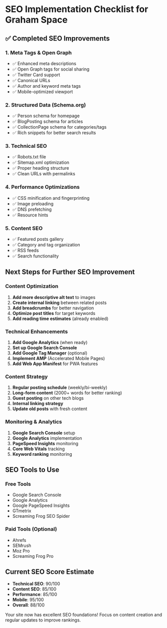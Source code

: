 # SEO Implementation Checklist for Graham Space

## ✅ **Completed SEO Improvements**

### **1. Meta Tags & Open Graph**
- ✅ Enhanced meta descriptions
- ✅ Open Graph tags for social sharing
- ✅ Twitter Card support
- ✅ Canonical URLs
- ✅ Author and keyword meta tags
- ✅ Mobile-optimized viewport

### **2. Structured Data (Schema.org)**
- ✅ Person schema for homepage
- ✅ BlogPosting schema for articles
- ✅ CollectionPage schema for categories/tags
- ✅ Rich snippets for better search results

### **3. Technical SEO**
- ✅ Robots.txt file
- ✅ Sitemap.xml optimization
- ✅ Proper heading structure
- ✅ Clean URLs with permalinks

### **4. Performance Optimizations**
- ✅ CSS minification and fingerprinting
- ✅ Image preloading
- ✅ DNS prefetching
- ✅ Resource hints

### **5. Content SEO**
- ✅ Featured posts gallery
- ✅ Category and tag organization
- ✅ RSS feeds
- ✅ Search functionality

## **Next Steps for Further SEO Improvement**

### **Content Optimization**
1. **Add more descriptive alt text** to images
2. **Create internal linking** between related posts
3. **Add breadcrumbs** for better navigation
4. **Optimize post titles** for target keywords
5. **Add reading time estimates** (already enabled)

### **Technical Enhancements**
1. **Add Google Analytics** (when ready)
2. **Set up Google Search Console**
3. **Add Google Tag Manager** (optional)
4. **Implement AMP** (Accelerated Mobile Pages)
5. **Add Web App Manifest** for PWA features

### **Content Strategy**
1. **Regular posting schedule** (weekly/bi-weekly)
2. **Long-form content** (2000+ words for better ranking)
3. **Guest posting** on other tech blogs
4. **Internal linking strategy**
5. **Update old posts** with fresh content

### **Monitoring & Analytics**
1. **Google Search Console** setup
2. **Google Analytics** implementation
3. **PageSpeed Insights** monitoring
4. **Core Web Vitals** tracking
5. **Keyword ranking** monitoring

## **SEO Tools to Use**

### **Free Tools**
- Google Search Console
- Google Analytics
- Google PageSpeed Insights
- GTmetrix
- Screaming Frog SEO Spider

### **Paid Tools** (Optional)
- Ahrefs
- SEMrush
- Moz Pro
- Screaming Frog Pro

## **Current SEO Score Estimate**
- **Technical SEO**: 90/100
- **Content SEO**: 85/100
- **Performance**: 85/100
- **Mobile**: 95/100
- **Overall**: 88/100

Your site now has excellent SEO foundations! Focus on content creation and regular updates to improve rankings.
